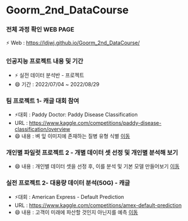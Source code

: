 # Goorm_2nd_DataCourse
 
### 전체 과정 확인 WEB PAGE
 ⚡ Web : https://ldjwj.github.io/Goorm_2nd_DataCourse/


### 인공지능 프로젝트 내용 및 기간
 * ⚡ 실전 데이터 분석반 - 프로젝트
 * 😄 기간 : 2022/07/04 ~ 2022/08/29


### 팀 프로젝트 1- 캐글 대회 참여
 * ⚡대회 : Paddy Doctor: Paddy Disease Classification
 * URL : https://www.kaggle.com/competitions/paddy-disease-classification/overview
 * 😄 내용 : 벼 잎 이미지에 존재하는 질병 유형 식별
 [이동](https://github.com/LDJWJ/Goorm_2nd_DataCourse/tree/main/01_TeamProject_First_PaddyDoctor) 
 

### 개인별 파일럿 프로젝트 2 - 개별 데이터 셋 선정 및 개인별 분석해 보기
 * 😄 내용 : 개인별 데이터 셋을 선정 후, 이를 분석 및 기본 모델 만들어보기
 [이동](https://github.com/LDJWJ/Goorm_2nd_DataCourse/tree/main/03_ToyProject) 


### 실전 프로젝트 2- 대용량 데이터 분석(50G) - 캐글
 * ⚡대회 : American Express - Default Prediction
 * URL :  https://www.kaggle.com/competitions/amex-default-prediction
 * 😄 내용 : 고객이 미래에 파산할 것인지 아닌지를 예측
 [이동](https://github.com/LDJWJ/Goorm_2nd_DataCourse/tree/main/02_TeamProject_Second)
